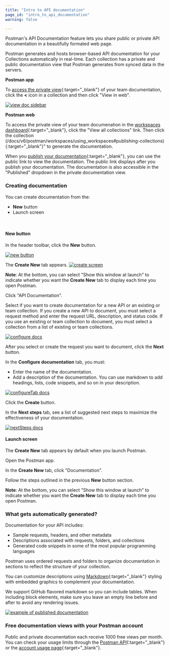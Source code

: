 ```yaml
---
title: "Intro to API documentation"
page_id: "intro_to_api_documentation"
warning: false

---
```


Postman's API Documentation feature lets you share public or private API documentation in a beautifully formated web page. 

Postman generates and hosts browser-based API documentation for your Collections automatically in real-time. Each collection has a private and public documentation view that Postman generates from synced data in the servers. 

**Postman app**

To [access the private view](/docs/v6/postman/api_documentation/viewing_documentation){:target="_blank"} of your team documentation, click the **<** icon in a collection and then click "View in web". 

[![view doc sidebar](https://s3.amazonaws.com/postman-static-getpostman-com/postman-docs/view-web-documentation.png)](https://s3.amazonaws.com/postman-static-getpostman-com/postman-docs/view-web-documentation.png)

**Postman web**

To access the private view of your team documenation in the [workspaces dashboard](https://app.getpostman.com/dashboard){:target="_blank"}, click the "View all collections" link. Then click the collection (/docs/v6/postman/workspaces/using_workspaces#publishing-collections){:target="_blank"}" to generate the documentation.


When you [publish your documentation](/docs/v6/postman/api_documentation/publishing_public_docs){:target="_blank"}, you can use the public link to view the documentation. The public link displays after you publish your documentation. The documentation is also accessible in the "Published" dropdown in the private documentation view.

### Creating documentation

You can create documentation from the:
* **New** button 
* Launch screen

<br>

#### New button

In the header toolbar, click the **New** button.

[![new button](https://s3.amazonaws.com/postman-static-getpostman-com/postman-docs/WS-HeaderToolBar-new+button1.png)](https://s3.amazonaws.com/postman-static-getpostman-com/postman-docs/WS-HeaderToolBar-new+button1.png)

The **Create New** tab appears.
[![create screen](https://s3.amazonaws.com/postman-static-getpostman-com/postman-docs/WS-documentation-createnewTab-p2.png)](https://s3.amazonaws.com/postman-static-getpostman-com/postman-docs/WS-documentation-createnewTab-p2.png)

**Note**: At the bottom, you can select "Show this window at launch" to indicate whether you want the **Create New** tab to display each time you open Postman.

Click "API Documentation".
 
Select if you want to create documentation for a new API or an existing or team collection. If you create a new API to document, you must select a request method and enter the request URL, description, and status code. If you use an existing or team collection to document, you must select a collection from a list of existing or team collections.


[![configure docs](https://s3.amazonaws.com/postman-static-getpostman-com/postman-docs/WS-documentation-configure-p2.png)](https://s3.amazonaws.com/postman-static-getpostman-com/postman-docs/WS-documentation-configure-p2.png)

After you select or create the request you want to document, click the **Next** button.
 
In the **Configure documentation** tab, you must:

* Enter the name of the documentation.
* Add a description of the documentation. You can use markdown to add headings, lists, code snippets, and so on in your description.

[![configureTab docs](https://s3.amazonaws.com/postman-static-getpostman-com/postman-docs/WS-documentation-configureTab-p2.png)](https://s3.amazonaws.com/postman-static-getpostman-com/postman-docs/WS-documentation-configureTab-p2.png)

Click the **Create** button.
      
In the **Next steps** tab, see a list of suggested next steps to maximize the effectiveness of your documentation.

[![nextSteps docs](https://s3.amazonaws.com/postman-static-getpostman-com/postman-docs/WS-documentation-nextsteps-p2.png)](https://s3.amazonaws.com/postman-static-getpostman-com/postman-docs/WS-documentation-nextsteps-p2.png)
     
#### Launch screen

The **Create New** tab appears by default when you launch Postman. 

Open the Postman app.

In the **Create New** tab, click "Documentation".

Follow the steps outlined in the previous **New** button section. 
   
**Note**: At the bottom, you can select "Show this window at launch" to indicate whether you want the **Create New** tab to display each time you open Postman.


### What gets automatically generated?

Documentation for your API includes:

   *   Sample requests, headers, and other metadata
   *   Descriptions associated with requests, folders, and collections
   *   Generated code snippets in some of the most popular programming languages

Postman uses ordered requests and folders to organize documentation in sections to reflect the structure of your collection.

You can customize descriptions using [Markdown](/docs/v6/postman/api_documentation/how_to_document_using_markdown){:target="_blank"} styling with embedded graphics to complement your documentation. 

We support GitHub flavored markdown so you can include tables. When including block elements, make sure you leave an empty line before and after to avoid any rendering issues.

[![example of published documentation](https://s3.amazonaws.com/postman-static-getpostman-com/postman-docs/WS-doc-markdown.png)](https://s3.amazonaws.com/postman-static-getpostman-com/postman-docs/WS-doc-markdown.png)

### Free documentation views with your Postman account
 
Public and private documentation each receive 1000 free views per month. You can check your usage limits through the [Postman API](https://docs.api.getpostman.com){:target="_blank"} or the [account usage page](https://go.pstmn.io/postman-account-limits){:target="_blank"}.
